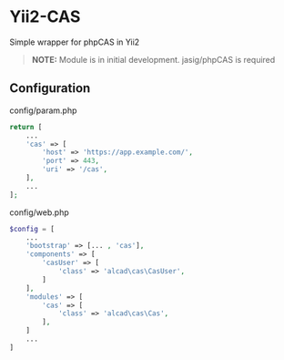 # Yii2-CAS
Simple wrapper for phpCAS in Yii2

> **NOTE:** Module is in initial development.
 jasig/phpCAS is required

## Configuration

config/param.php
```php
return [
	...
	'cas' => [
		'host' => 'https://app.example.com/',
		'port' => 443,
		'uri' => '/cas',
	],
	...
];
```

config/web.php
```php
$config = [
	...
	'bootstrap' => [... , 'cas'],
	'components' => [
		'casUser' => [
			'class' => 'alcad\cas\CasUser',
		]
	],
	'modules' => [
		'cas' => [
			'class' => 'alcad\cas\Cas',
		],
	]
	...
]
```

